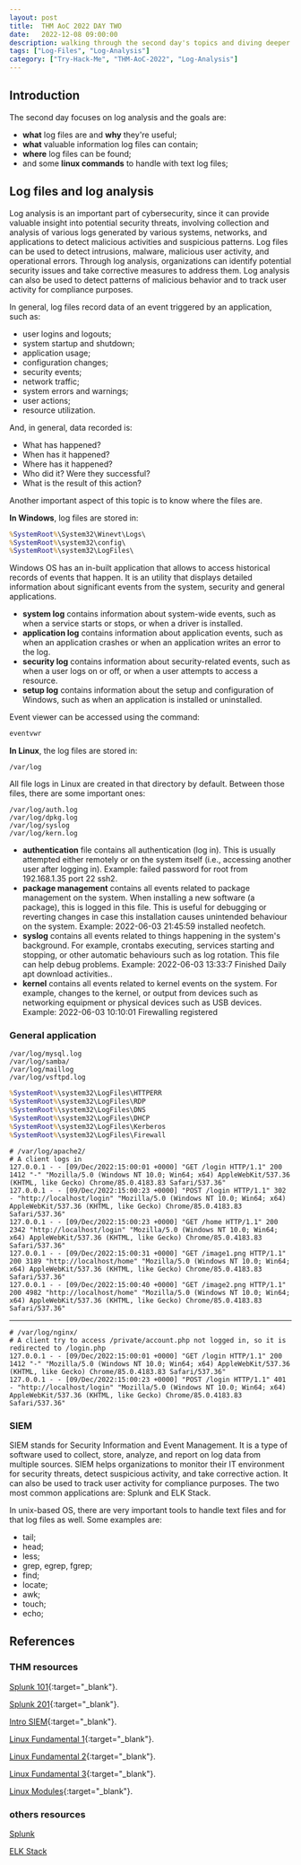 ```yaml
---
layout: post
title:  THM AoC 2022 DAY TWO
date:   2022-12-08 09:00:00
description: walking through the second day's topics and diving deeper
tags: ["Log-Files", "Log-Analysis"]
category: ["Try-Hack-Me", "THM-AoC-2022", "Log-Analysis"]
---
```

## Introduction

The second day focuses on log analysis and the goals are:

* **what** log files are and **why** they're useful;
* **what** valuable information log files can contain;
* **where** log files can be found;
* and some **linux commands** to handle with text log files;

## Log files and log analysis

Log analysis is an important part of cybersecurity, since it can provide valuable insight into potential security threats, involving collection and analysis of various logs generated by various systems, networks, and applications to detect malicious activities and suspicious patterns. Log files can be used to detect intrusions, malware, malicious user activity, and operational errors. Through log analysis, organizations can identify potential security issues and take corrective measures to address them. Log analysis can also be used to detect patterns of malicious behavior and to track user activity for compliance purposes.

In general, log files record data of an event triggered by an application, such as:

* user logins and logouts;
* system startup and shutdown;
* application usage;
* configuration changes;
* security events;
* network traffic;
* system errors and warnings;
* user actions;
* resource utilization.

And, in general, data recorded is:

* What has happened?
* When has it happened?
* Where has it happened?
* Who did it? Were they successful?
* What is the result of this action?

Another important aspect of this topic is to know where the files are.

**In Windows**, log files are stored in:

~~~ cmd
%SystemRoot%\System32\Winevt\Logs\
%SystemRoot%\system32\config\
%SystemRoot%\system32\LogFiles\
~~~

Windows OS has an in-built application that allows to access historical records of events that happen. It is an utility that displays detailed information about significant events from the system, security and general applications.

* **system log** contains information about system-wide events, such as when a service starts or stops, or when a driver is installed.
* **application log** contains information about application events, such as when an application crashes or when an application writes an error to the log.
* **security log** contains information about security-related events, such as when a user logs on or off, or when a user attempts to access a resource.
* **setup log** contains information about the setup and configuration of Windows, such as when an application is installed or uninstalled.

Event viewer can be accessed using the command:

~~~ cmd
eventvwr
~~~

**In Linux**, the log files are stored in:

~~~ shell
/var/log
~~~

All file logs in Linux are created in that directory by default. Between those files, there are some important ones:

~~~ shell
/var/log/auth.log
/var/log/dpkg.log
/var/log/syslog
/var/log/kern.log
~~~

* **authentication** file contains all authentication (log in). This is usually attempted either remotely or on the system itself (i.e., accessing another user after logging in).
Example: failed password for root from 192.168.1.35 port 22 ssh2.
* **package management** contains all events related to package management on the system. When installing a new software (a package), this is logged in this file. This is useful for debugging or reverting changes in case this installation causes unintended behaviour on the system.
Example: 2022-06-03 21:45:59 installed neofetch.
* **syslog** contains all events related to things happening in the system's background. For example, crontabs executing, services starting and stopping, or other automatic behaviours such as log rotation. This file can help debug problems.
Example: 2022-06-03 13:33:7 Finished Daily apt download activities..
* **kernel** contains all events related to kernel events on the system. For example, changes to the kernel, or output from devices such as networking equipment or physical devices such as USB devices.
Example: 2022-06-03 10:10:01 Firewalling registered


<!-- Sure, the dmesg command is used to print or control the kernel message buffer in Linux. The kernel message buffer is a ring buffer that stores messages and logs generated by the kernel, drivers, and other components of the operating system. The dmesg command allows you to view these messages and logs in the terminal.

The sudo command is used to run a command with superuser (i.e. root) privileges. This is often necessary when using the dmesg command, as it requires access to the kernel message buffer, which is typically only accessible to the root user.

Here are what the commands you provided are doing:

sudo dmesg: This command prints the entire kernel message buffer to the terminal. This will display all messages and logs generated by the kernel, drivers, and other components of the operating system.

sudo dmesg | grep 'error': This command prints only the lines from the kernel message buffer that contain the word "error". This can be useful for filtering out specific messages or logs that you are interested in.

sudo dmesg | grep -i -E 'error|warn|failed': This command is similar to the previous one, but it uses the -i and -E flags to perform a case-insensitive search and to use regular expressions to match multiple patterns. In this case, the command will print lines that contain the words "error", "warn", or "failed", regardless of their case.

sudo dmesg | more: This command is similar to the first one, but it uses the more command to paginate the output of the dmesg command. This can be useful if the kernel message buffer is very long and doesn't fit on the screen. The more command allows you to view the output one page at a time, and use the space key to move to the next page, or the q key to quit. -->


### General application

~~~ shell
/var/log/mysql.log
/var/log/samba/
/var/log/maillog
/var/log/vsftpd.log
~~~

~~~ cmd
%SystemRoot%\system32\LogFiles\HTTPERR
%SystemRoot%\system32\LogFiles\RDP
%SystemRoot%\system32\LogFiles\DNS
%SystemRoot%\system32\LogFiles\DHCP
%SystemRoot%\system32\LogFiles\Kerberos
%SystemRoot%\system32\LogFiles\Firewall
~~~

~~~ shell
# /var/log/apache2/
# A client logs in 
127.0.0.1 - - [09/Dec/2022:15:00:01 +0000] "GET /login HTTP/1.1" 200 1412 "-" "Mozilla/5.0 (Windows NT 10.0; Win64; x64) AppleWebKit/537.36 (KHTML, like Gecko) Chrome/85.0.4183.83 Safari/537.36"
127.0.0.1 - - [09/Dec/2022:15:00:23 +0000] "POST /login HTTP/1.1" 302 - "http://localhost/login" "Mozilla/5.0 (Windows NT 10.0; Win64; x64) AppleWebKit/537.36 (KHTML, like Gecko) Chrome/85.0.4183.83 Safari/537.36"
127.0.0.1 - - [09/Dec/2022:15:00:23 +0000] "GET /home HTTP/1.1" 200 2342 "http://localhost/login" "Mozilla/5.0 (Windows NT 10.0; Win64; x64) AppleWebKit/537.36 (KHTML, like Gecko) Chrome/85.0.4183.83 Safari/537.36"
127.0.0.1 - - [09/Dec/2022:15:00:31 +0000] "GET /image1.png HTTP/1.1" 200 3189 "http://localhost/home" "Mozilla/5.0 (Windows NT 10.0; Win64; x64) AppleWebKit/537.36 (KHTML, like Gecko) Chrome/85.0.4183.83 Safari/537.36"
127.0.0.1 - - [09/Dec/2022:15:00:40 +0000] "GET /image2.png HTTP/1.1" 200 4982 "http://localhost/home" "Mozilla/5.0 (Windows NT 10.0; Win64; x64) AppleWebKit/537.36 (KHTML, like Gecko) Chrome/85.0.4183.83 Safari/537.36"
~~~

---

~~~ shell
# /var/log/nginx/
# A client try to access /private/account.php not logged in, so it is redirected to /login.php
127.0.0.1 - - [09/Dec/2022:15:00:01 +0000] "GET /login HTTP/1.1" 200 1412 "-" "Mozilla/5.0 (Windows NT 10.0; Win64; x64) AppleWebKit/537.36 (KHTML, like Gecko) Chrome/85.0.4183.83 Safari/537.36"
127.0.0.1 - - [09/Dec/2022:15:00:23 +0000] "POST /login HTTP/1.1" 401 - "http://localhost/login" "Mozilla/5.0 (Windows NT 10.0; Win64; x64) AppleWebKit/537.36 (KHTML, like Gecko) Chrome/85.0.4183.83 Safari/537.36"
~~~

### SIEM

SIEM stands for Security Information and Event Management. It is a type of software used to collect, store, analyze, and report on log data from multiple sources. SIEM helps organizations to monitor their IT environment for security threats, detect suspicious activity, and take corrective action. It can also be used to track user activity for compliance purposes. The two most common applications are: Splunk and ELK Stack.

In unix-based OS, there are very important tools to handle text files and for that log files as well. Some examples are:

* tail;
* head;
* less;
* grep, egrep, fgrep;
* find;
* locate;
* awk;
* touch;
* echo;

## References

### THM resources

[Splunk 101](https://tryhackme.com/room/splunk101){:target="_blank"}.

[Splunk 201](https://tryhackme.com/room/splunk201){:target="_blank"}.

[Intro SIEM](https://tryhackme.com/room/introtosiem){:target="_blank"}.

[Linux Fundamental 1](https://tryhackme.com/room/linuxfundamentalspart1){:target="_blank"}.

[Linux Fundamental 2](https://tryhackme.com/room/linuxfundamentalspart3){:target="_blank"}.

[Linux Fundamental 3](https://tryhackme.com/room/linuxfundamentalspart2){:target="_blank"}.

[Linux Modules](https://tryhackme.com/room/linuxmodules){:target="_blank"}.

### others resources

[Splunk](https://www.splunk.com/)

[ELK Stack](https://www.elastic.co/what-is/elk-stack)
